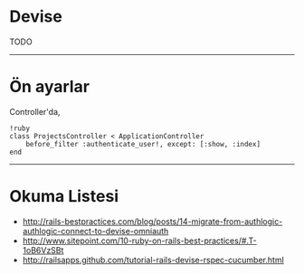 # Devise

TODO

---

# Ön ayarlar

Controller'da,

    !ruby
    class ProjectsController < ApplicationController
        before_filter :authenticate_user!, except: [:show, :index]
    end

---

# Okuma Listesi

- http://rails-bestpractices.com/blog/posts/14-migrate-from-authlogic-authlogic-connect-to-devise-omniauth
- http://www.sitepoint.com/10-ruby-on-rails-best-practices/#.T-1oB6VzSBt
- http://railsapps.github.com/tutorial-rails-devise-rspec-cucumber.html
